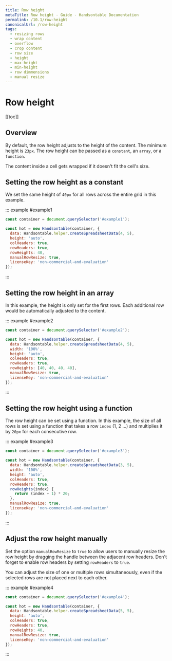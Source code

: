 ```yaml
---
title: Row height
metaTitle: Row height - Guide - Handsontable Documentation
permalink: /10.1/row-height
canonicalUrl: /row-height
tags:
  - resizing rows
  - wrap content
  - overflow
  - crop content
  - row size
  - height
  - max-height
  - min-height
  - row dimmensions
  - manual resize
---
```


# Row height

[[toc]]

## Overview

By default, the row height adjusts to the height of the content. The minimum height is `23px`. The row height can be passed as a `constant`, an `array`, or a `function`.

The content inside a cell gets wrapped if it doesn't fit the cell's size.

## Setting the row height as a constant

We set the same height of `40px` for all rows across the entire grid in this example.

::: example #example1
```js
const container = document.querySelector('#example1');

const hot = new Handsontable(container, {
  data: Handsontable.helper.createSpreadsheetData(4, 5),
  height: 'auto',
  colHeaders: true,
  rowHeaders: true,
  rowHeights: 40,
  manualRowResize: true,
  licenseKey: 'non-commercial-and-evaluation'
});
```
:::

## Setting the row height in an array

In this example, the height is only set for the first rows. Each additional row would be automatically adjusted to the content.

::: example #example2
```js
const container = document.querySelector('#example2');

const hot = new Handsontable(container, {
  data: Handsontable.helper.createSpreadsheetData(4, 5),
  width: '100%',
  height: 'auto',
  colHeaders: true,
  rowHeaders: true,
  rowHeights: [40, 40, 40, 40],
  manualRowResize: true,
  licenseKey: 'non-commercial-and-evaluation'
});
```
:::

## Setting the row height using a function

The row height can be set using a function. In this example, the size of all rows is set using a function that takes a row `index` (1, 2 ...) and multiplies it by `20px` for each consecutive row.

::: example #example3
```js
const container = document.querySelector('#example3');

const hot = new Handsontable(container, {
  data: Handsontable.helper.createSpreadsheetData(3, 5),
  width: '100%',
  height: 'auto',
  colHeaders: true,
  rowHeaders: true,
  rowHeights(index) {
    return (index + 1) * 20;
  },
  manualRowResize: true,
  licenseKey: 'non-commercial-and-evaluation'
});
```
:::

## Adjust the row height manually

Set the option `manualRowResize` to `true` to allow users to manually resize the row height by dragging the handle between the adjacent row headers. Don't forget to enable row headers by setting `rowHeaders` to `true`.

You can adjust the size of one or multiple rows simultaneously, even if the selected rows are not placed next to each other.

::: example #example4
```js
const container = document.querySelector('#example4');

const hot = new Handsontable(container, {
  data: Handsontable.helper.createSpreadsheetData(5, 5),
  height: 'auto',
  colHeaders: true,
  rowHeaders: true,
  rowHeights: 40,
  manualRowResize: true,
  licenseKey: 'non-commercial-and-evaluation'
});
```
:::

